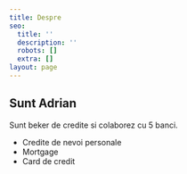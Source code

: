 ```yaml
---
title: Despre
seo:
  title: ''
  description: ''
  robots: []
  extra: []
layout: page
---
```

## Sunt Adrian

Sunt beker de credite si colaborez cu 5 banci.

*   Credite de nevoi personale
*   Mortgage
*   Card de credit
